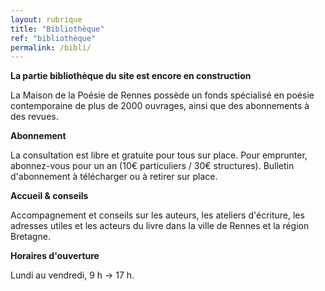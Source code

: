 ```yaml
---
layout: rubrique
title: "Bibliothèque"
ref: "bibliothèque"
permalink: /bibli/
---
```

**La partie bibliothèque du site est encore en construction**

La Maison de la Poésie de Rennes possède un fonds spécialisé en poésie contemporaine de plus de 2000 ouvrages, ainsi que des abonnements à des revues.

**Abonnement**

La consultation est libre et gratuite pour tous sur place. Pour emprunter, abonnez-vous pour un an (10€ particuliers / 30€ structures). Bulletin d'abonnement à télécharger ou à retirer sur place.

**Accueil & conseils**

Accompagnement et conseils sur les auteurs, les ateliers d'écriture, les adresses utiles et les acteurs du livre dans la ville de Rennes et la région Bretagne.

**Horaires d'ouverture**

Lundi au vendredi, 9 h → 17 h.
